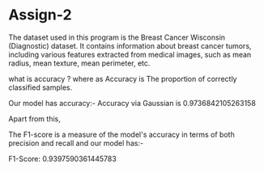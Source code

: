 # Assign-2
The dataset used in this program is the Breast Cancer Wisconsin (Diagnostic) dataset. It contains information about breast cancer tumors, including various features extracted from medical images, such as mean radius, mean texture, mean perimeter, etc. 

what is accuracy ?
where as Accuracy is The proportion of correctly classified samples.

Our model has accuracy:-
Accuracy via Gaussian is 0.9736842105263158

Apart from this,

The F1-score is a measure of the model's accuracy in terms of both precision and recall and our model has:-

F1-Score: 0.9397590361445783
